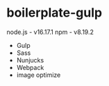 # boilerplate-gulp
node.js - v16.17.1
npm - v8.19.2

* Gulp
* Sass
* Nunjucks
* Webpack
* image optimize
